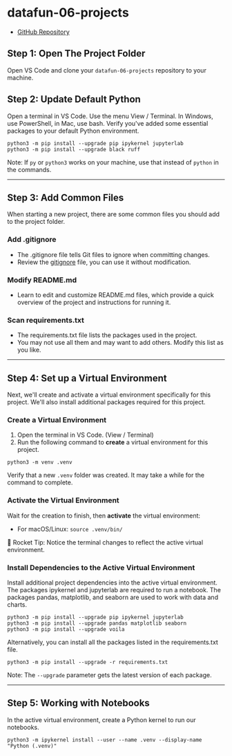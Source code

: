 # datafun-06-projects

- [GitHub Repository](https://github.com/prabhasapkota/datafun-06-projects)


## Step 1: Open The Project Folder

Open VS Code and clone your `datafun-06-projects` repository to your machine.

## Step 2: Update Default Python

Open a terminal in VS Code. Use the menu View / Terminal. 
In Windows, use PowerShell, in Mac, use bash.
Verify you've added some essential packages to your default Python environment.

```shell
python3 -m pip install --upgrade pip ipykernel jupyterlab
python3 -m pip install --upgrade black ruff
```

Note: If `py` or `python3` works on your machine, use that instead of `python` in the commands.

-----

## Step 3: Add Common Files

When starting a new project, there are some common files you should add to the project folder.

### Add .gitignore

- The .gitignore file tells Git files to ignore when committing changes.
- Review the [gitignore](gitignore) file, you can use it without modification.

### Modify README.md

- Learn to edit and customize README.md files, which provide a quick overview of the project and instructions for running it. 

### Scan requirements.txt

- The requirements.txt file lists the packages used in the project.
- You may not use all them and may want to add others. Modify this list as you like.

-----

## Step 4: Set up a Virtual Environment

Next, we'll create and activate a virtual environment specifically for this project. We'll also install additional packages required for this project.

### Create a Virtual Environment

1. Open the terminal in VS Code. (View / Terminal)
2. Run the following command to **create** a virtual environment for this project.

```shell
python3 -m venv .venv
```

Verify that a new `.venv` folder was created. It may take a while for the command to complete.

### Activate the Virtual Environment

Wait for the creation to finish, then **activate** the virtual environment:

- For macOS/Linux:  `source .venv/bin/`

🚀 Rocket Tip: Notice the terminal changes to reflect the active virtual environment.

### Install Dependencies to the Active Virtual Environment

Install additional project dependencies into the active virtual environment.
The packages ipykernel and jupyterlab are required to run a notebook.
The packages pandas, matplotlib, and seaborn are used to work with data and charts.

```shell
python3 -m pip install --upgrade pip ipykernel jupyterlab
python3 -m pip install --upgrade pandas matplotlib seaborn
python3 -m pip install --upgrade voila
```

Alternatively, you can install all the packages listed in the requirements.txt file.

```shell
python3 -m pip install --upgrade -r requirements.txt
```

Note: The `--upgrade` parameter gets the latest version of each package.

-----

## Step 5: Working with Notebooks

In the active virtual environment, create a Python kernel to run our notebooks. 

```shell
python3 -m ipykernel install --user --name .venv --display-name "Python (.venv)"
```